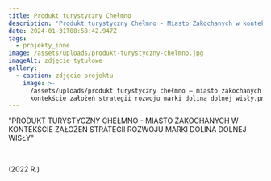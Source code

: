 ```yaml
---
title: Produkt turystyczny Chełmno
description: 'Produkt turystyczny Chełmno - Miasto Zakochanych w kontekście [...]'
date: 2024-01-31T08:58:42.947Z
tags:
  - projekty_inne
image: /assets/uploads/produkt-turystyczny-chelmno.jpg
imageAlt: zdjęcie tytułowe
gallery:
  - caption: zdjęcie projektu
    image: >-
      /assets/uploads/produkt turystyczny chełmno – miasto zakochanych w
      kontekście założeń strategii rozwoju marki dolina dolnej wisły.png
---
```

"PRODUKT TURYSTYCZNY CHEŁMNO - MIASTO ZAKOCHANYCH W KONTEKŚCIE ZAŁOŻEN STRATEGII ROZWOJU MARKI DOLINA DOLNEJ WISŁY"

<br>

(2022 R.)
